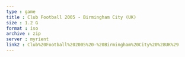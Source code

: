 ```yaml
---
type : game
title : Club Football 2005 - Birmingham City (UK)
size : 1.2 G
format : iso
archive : zip
server : myrient
link2 : Club%20Football%202005%20-%20Birmingham%20City%20%28UK%29
---
```

